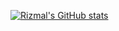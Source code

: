 [![Rizmal's GitHub stats](https://github-readme-stats.vercel.app/api?username=rismalrv)](https://github.com/rismalrv/github-readme-stats)
